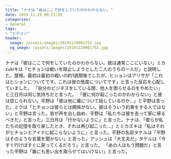 ```yaml
---
title: "ナナは「彼はここで何をしていたのかわからない。"
date: 2019-11-29 00:21:16
categories:
- General
tags:
- "ヒチョン"
header:
  image: /assets/images/20191129001752.jpg
  og_image: /assets/images/20191129001752.jpg
---
```


ナナは「彼はここで何をしていたのかわからない。彼は通常ここにいない」ミカzukiキは「ヒチョンは戦いを阻止しようとした二人のうちの一人だ」と説明した。屋根。最初は最初の戦いの約1週間後でしたが、ヒションはアリサが「これはヒションについてです。これは彼の態度についてです」と言った反応を心配していました。 「自分のビジネスをしている間、他人を困らせるのをやめたい」と三日月は同じ気持ちだと言った。 「彼に何が起こったのかわからない」と彼は信じられない。平野は「彼は他に誰について話しているのか…」と平野は言った。ミクは「ヒチョンは彼らとは関係がない。彼はそういう約束をする人ではない」と平野は言った。皆が声を出し始め、平野は「私たちは彼を去って家に帰るべきだ」と言った。三日月は「行かないように」と言った。ナナは、「彼らが私たちの記憶を取り戻したとき、それは再び起こった...」とミカズキは「私はそれがヒチョンとアイナに起こらないように」と言った。平野の名前タケルは「平野はそのような言葉を聞かない」と言った。アッシュは「大丈夫だ」タケルは「今すぐ行けばすぐに戻ってくるだろう」と言った。 「あの人はもう問題だ」と言った平野は「誰にも思い出を取らせてはいけない」と言った。
